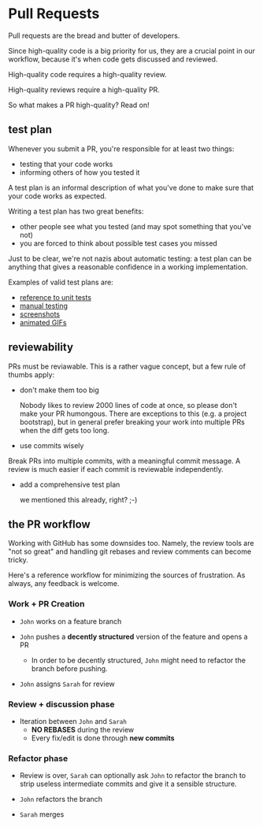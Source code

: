 # Pull Requests

Pull requests are the bread and butter of developers.

Since high-quality code is a big priority for us, they are a crucial point in our workflow, because it's when code gets discussed and reviewed.

High-quality code requires a high-quality review.

High-quality reviews require a high-quality PR.

So what makes a PR high-quality? Read on!

## test plan
Whenever you submit a PR, you're responsible for at least two things:
- testing that your code works
- informing others of how you tested it

A test plan is an informal description of what you've done to make sure that your code works as expected.

Writing a test plan has two great benefits:
- other people see what you tested (and may spot something that you've not)
- you are forced to think about possible test cases you missed


Just to be clear, we're not nazis about automatic testing: a test plan can be anything that gives a reasonable confidence in a working implementation.

Examples of valid test plans are:
- [reference to unit tests](https://github.omnilab.our.buildo.io/buildo/aliniq/pull/2572)
- [manual testing](https://github.omnilab.our.buildo.io/buildo/aliniq/pull/2548)
- [screenshots](https://github.omnilab.our.buildo.io/buildo/aliniq/pull/2541)
- [animated GIFs](https://github.omnilab.our.buildo.io/buildo/aliniq/pull/2396)

## reviewability
PRs must be reviawable. This is a rather vague concept, but a few rule of thumbs apply:

- don't make them too big

  Nobody likes to review 2000 lines of code at once, so please don't make your PR humongous. There are exceptions to this (e.g. a project bootstrap), but in general prefer breaking your work into multiple PRs when the diff gets too long.

-  use commits wisely

  Break PRs into multiple commits, with a meaningful commit message. A review is much easier if each commit is reviewable independently.
  
- add a comprehensive test plan

  we mentioned this already, right? ;-)
  
## the PR workflow
Working with GitHub has some downsides too. Namely, the review tools are "not so great" and handling git rebases and review comments can become tricky.

Here's a reference workflow for minimizing the sources of frustration. As always, any feedback is welcome.

### Work + PR Creation
- `John` works on a feature branch

- `John` pushes a **decently structured** version of the feature and opens a PR
  - In order to be decently structured, `John` might need to refactor the branch before pushing.

- `John` assigns `Sarah` for review

### Review + discussion phase
- Iteration between `John` and `Sarah`
  - **NO REBASES** during the review
  - Every fix/edit is done through **new commits**

### Refactor phase
- Review is over, `Sarah` can optionally ask `John` to refactor the branch to strip useless intermediate commits and give it a sensible structure.

- `John` refactors the branch

- `Sarah` merges

